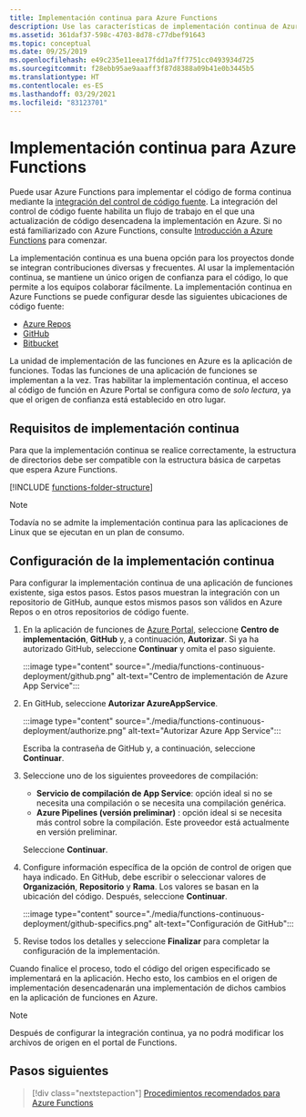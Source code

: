 ```yaml
---
title: Implementación continua para Azure Functions
description: Use las características de implementación continua de Azure App Service para publicar las funciones.
ms.assetid: 361daf37-598c-4703-8d78-c77dbef91643
ms.topic: conceptual
ms.date: 09/25/2019
ms.openlocfilehash: e49c235e11eea17fdd1a7ff7751cc0493934d725
ms.sourcegitcommit: f28ebb95ae9aaaff3f87d8388a09b41e0b3445b5
ms.translationtype: HT
ms.contentlocale: es-ES
ms.lasthandoff: 03/29/2021
ms.locfileid: "83123701"
---
```

# <a name="continuous-deployment-for-azure-functions"></a>Implementación continua para Azure Functions

Puede usar Azure Functions para implementar el código de forma continua mediante la [integración del control de código fuente](functions-deployment-technologies.md#source-control). La integración del control de código fuente habilita un flujo de trabajo en el que una actualización de código desencadena la implementación en Azure. Si no está familiarizado con Azure Functions, consulte [Introducción a Azure Functions](functions-overview.md) para comenzar.

La implementación continua es una buena opción para los proyectos donde se integran contribuciones diversas y frecuentes. Al usar la implementación continua, se mantiene un único origen de confianza para el código, lo que permite a los equipos colaborar fácilmente. La implementación continua en Azure Functions se puede configurar desde las siguientes ubicaciones de código fuente:

* [Azure Repos](https://azure.microsoft.com/services/devops/repos/)
* [GitHub](https://github.com)
* [Bitbucket](https://bitbucket.org/)

La unidad de implementación de las funciones en Azure es la aplicación de funciones. Todas las funciones de una aplicación de funciones se implementan a la vez. Tras habilitar la implementación continua, el acceso al código de función en Azure Portal se configura como de *solo lectura*, ya que el origen de confianza está establecido en otro lugar.

## <a name="requirements-for-continuous-deployment"></a>Requisitos de implementación continua

Para que la implementación continua se realice correctamente, la estructura de directorios debe ser compatible con la estructura básica de carpetas que espera Azure Functions.

[!INCLUDE [functions-folder-structure](../../includes/functions-folder-structure.md)]

>[!NOTE]  
> Todavía no se admite la implementación continua para las aplicaciones de Linux que se ejecutan en un plan de consumo. 

## <a name="set-up-continuous-deployment"></a><a name="credentials"></a>Configuración de la implementación continua

Para configurar la implementación continua de una aplicación de funciones existente, siga estos pasos. Estos pasos muestran la integración con un repositorio de GitHub, aunque estos mismos pasos son válidos en Azure Repos o en otros repositorios de código fuente.

1. En la aplicación de funciones de [Azure Portal](https://portal.azure.com), seleccione **Centro de implementación**, **GitHub** y, a continuación, **Autorizar**. Si ya ha autorizado GitHub, seleccione **Continuar** y omita el paso siguiente. 

    :::image type="content" source="./media/functions-continuous-deployment/github.png" alt-text="Centro de implementación de Azure App Service":::

3. En GitHub, seleccione **Autorizar AzureAppService**.

    :::image type="content" source="./media/functions-continuous-deployment/authorize.png" alt-text="Autorizar Azure App Service":::

    Escriba la contraseña de GitHub y, a continuación, seleccione **Continuar**.

4. Seleccione uno de los siguientes proveedores de compilación:

    * **Servicio de compilación de App Service**: opción ideal si no se necesita una compilación o se necesita una compilación genérica.
    * **Azure Pipelines (versión preliminar)** : opción ideal si se necesita más control sobre la compilación. Este proveedor está actualmente en versión preliminar.

    Seleccione **Continuar**.

5. Configure información específica de la opción de control de origen que haya indicado. En GitHub, debe escribir o seleccionar valores de **Organización**, **Repositorio** y **Rama**. Los valores se basan en la ubicación del código. Después, seleccione **Continuar**.

    :::image type="content" source="./media/functions-continuous-deployment/github-specifics.png" alt-text="Configuración de GitHub":::

6. Revise todos los detalles y seleccione **Finalizar** para completar la configuración de la implementación.

Cuando finalice el proceso, todo el código del origen especificado se implementará en la aplicación. Hecho esto, los cambios en el origen de implementación desencadenarán una implementación de dichos cambios en la aplicación de funciones en Azure.

> [!NOTE]
> Después de configurar la integración continua, ya no podrá modificar los archivos de origen en el portal de Functions.

## <a name="next-steps"></a>Pasos siguientes

> [!div class="nextstepaction"]
> [Procedimientos recomendados para Azure Functions](functions-best-practices.md)

